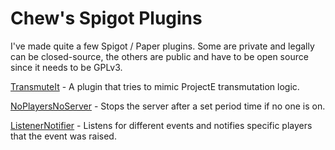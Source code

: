 # Chew's Spigot Plugins

I've made quite a few Spigot / Paper plugins. Some are private and legally can be closed-source, the others are public and have to be open source since it needs to be GPLv3.

[TransmuteIt](https://github.com/ChewMC/TransmuteIt) - A plugin that tries to mimic ProjectE transmutation logic.

[NoPlayersNoServer](https://github.com/ChewMC/NoPlayersNoServer) - Stops the server after a set period time if no one is on.

[ListenerNotifier](https://github.com/ChewMC/ListenerNotifier) - Listens for different events and notifies specific players that the event was raised.
